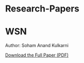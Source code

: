 # Research-Papers
<!-- index.html -->
<!DOCTYPE html>
<html>
<head>
  <title>WSN</title>
</head>
<body>
  <h1>WSN</h1>
  <p>Author: Soham Anand Kulkarni</p>
  <p><a href="paper.pdf" download>Download the Full Paper (PDF)</a></p>
</body>
</html>
